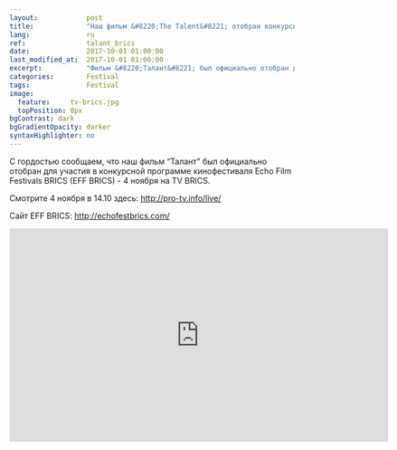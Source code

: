 ```yaml
---
layout:            post
title:             "Наш фильм &#8220;The Talent&#8221; отобран конкурсную программу EEF BRICS"
lang:              ru
ref:               talant_brics
date:              2017-10-01 01:00:00
last_modified_at:  2017-10-01 01:00:00
excerpt:           "Фильм &#8220;Талант&#8221; был официально отобран для участия в Echo Film Festivals BRICS (EFF BRICS)"
categories:        Festival
tags:              Festival
image:
  feature:     tv-brics.jpg
  topPosition: 0px
bgContrast: dark
bgGradientOpacity: darker
syntaxHighlighter: no
---
```

С гордостью сообщаем, что наш фильм &#8220;Талант&#8221; был официально отобран для участия в конкурсной программе
кинофестиваля Echo Film Festivals BRICS (EFF BRICS) - 4 ноября на TV BRICS.

Смотрите 4 ноября в 14.10 здесь: <a href="http://pro-tv.info/live/">http://pro-tv.info/live/</a>

Сайт EFF BRICS: <a href="http://echofestbrics.com/">http://echofestbrics.com/</a><br/>

<iframe width="670" height="377" src="https://www.youtube.com/embed/-vlHTujdgTM" frameborder="0" allowfullscreen> </iframe>
